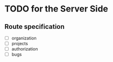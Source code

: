 # TODO for the Server Side

## Route specification

- [ ] organization
- [ ] projects
- [ ] authorization
- [ ] bugs
